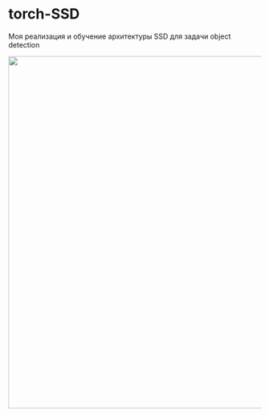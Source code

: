 # torch-SSD
Моя реализация и обучение архитектуры SSD для задачи object detection

<img src=https://github.com/lethnis/torch-SSD/assets/88483002/c31ffcb8-eb00-4939-ba9c-4b022a7fbfa7 width=700>
